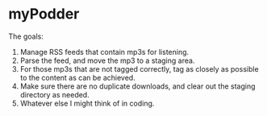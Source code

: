 myPodder
========
The goals:

1.  Manage RSS feeds that contain mp3s for listening.
2.  Parse the feed, and move the mp3 to a staging area.
3.  For those mp3s that are not tagged correctly, tag as closely as possible to the content as can be achieved.
4.  Make sure there are no duplicate downloads, and clear out the staging directory as needed.
5.  Whatever else I might think of in coding.

